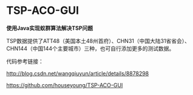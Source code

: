 # TSP-ACO-GUI
**使用Java实现蚁群算法解决TSP问题**


TSP数据提供了ATT48（美国本土48州首府）、CHN31（中国大陆31省省会）、CHN144（中国144个主要城市）三种，也可自行添加更多的测试数据。

代码参考链接：

 http://blog.csdn.net/wangqiuyun/article/details/8878298 
 
 https://github.com/houseyoung/TSP-ACO-GUI 



